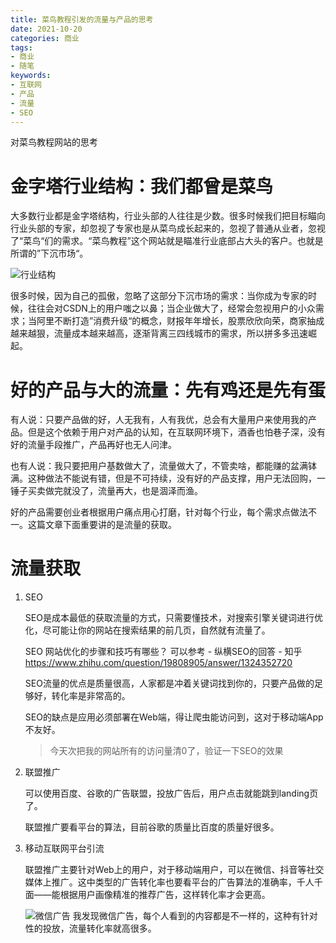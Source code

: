 ```yaml
---
title: 菜鸟教程引发的流量与产品的思考
date: 2021-10-20
categories: 商业
tags: 
- 商业
- 随笔
keywords:
- 互联网
- 产品
- 流量
- SEO
---
```


对菜鸟教程网站的思考

# 金字塔行业结构：我们都曾是菜鸟

大多数行业都是金字塔结构，行业头部的人往往是少数。很多时候我们把目标瞄向行业头部的专家，却忽视了专家也是从菜鸟成长起来的，忽视了普通从业者，忽视了“菜鸟“们的需求。“菜鸟教程”这个网站就是瞄准行业底部占大头的客户。也就是所谓的”下沉市场“。

![行业结构](https://ae04.alicdn.com/kf/Ub42e3dfeba084b438059673c5781ab0fd.png)

很多时候，因为自己的孤傲，忽略了这部分下沉市场的需求：当你成为专家的时候，往往会对CSDN上的用户嗤之以鼻；当企业做大了，经常会忽视用户的小众需求；当阿里不断打造”消费升级“的概念，财报年年增长，股票欣欣向荣，商家抽成越来越狠，流量成本越来越高，逐渐背离三四线城市的需求，所以拼多多迅速崛起。

# 好的产品与大的流量：先有鸡还是先有蛋

有人说：只要产品做的好，人无我有，人有我优，总会有大量用户来使用我的产品。但是这个依赖于用户对产品的认知，在互联网环境下，酒香也怕巷子深，没有好的流量手段推广，产品再好也无人问津。

也有人说：我只要把用户基数做大了，流量做大了，不管卖啥，都能赚的盆满钵满。这种做法不能说有错，但是不可持续，没有好的产品支撑，用户无法回购，一锤子买卖做完就没了，流量再大，也是涸泽而渔。

好的产品需要创业者根据用户痛点用心打磨，针对每个行业，每个需求点做法不一。这篇文章下面重要讲的是流量的获取。

# 流量获取

1. SEO

   SEO是成本最低的获取流量的方式，只需要懂技术，对搜索引擎关键词进行优化，尽可能让你的网站在搜索结果的前几页，自然就有流量了。

   SEO 网站优化的步骤和技巧有哪些？ 可以参考 - 纵横SEO的回答 - 知乎 https://www.zhihu.com/question/19808905/answer/1324352720

   SEO流量的优点是质量很高，人家都是冲着关键词找到你的，只要产品做的足够好，转化率是非常高的。

   SEO的缺点是应用必须部署在Web端，得让爬虫能访问到，这对于移动端App不友好。

   > 今天次把我的网站所有的访问量清0了，验证一下SEO的效果

2. 联盟推广

   可以使用百度、谷歌的广告联盟，投放广告后，用户点击就能跳到landing页了。

   联盟推广要看平台的算法，目前谷歌的质量比百度的质量好很多。

3. 移动互联网平台引流

   联盟推广主要针对Web上的用户，对于移动端用户，可以在微信、抖音等社交媒体上推广。这中类型的广告转化率也要看平台的广告算法的准确率，千人千面——能根据用户画像精准的推荐广告，这样转化率才会更高。

   ![微信广告](https://ae04.alicdn.com/kf/Ub334c48335db4cfdaea9cc8071fabde3F.png)
   我发现微信广告，每个人看到的内容都是不一样的，这种有针对性的投放，流量转化率就高很多。
